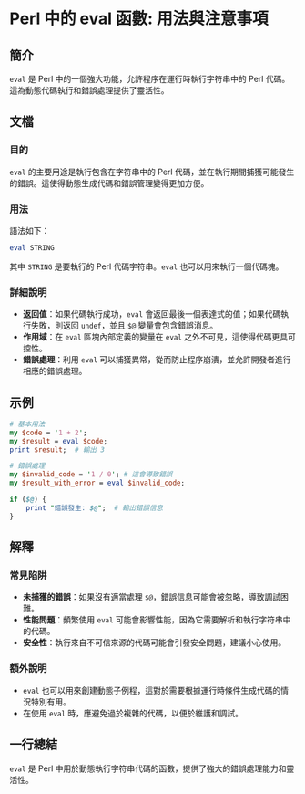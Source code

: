 <!--
Meta Description: # Perl 中的 eval 函數: 用法與注意事項 ## 簡介 `eval` 是 Perl 中的一個強大功能，允許程序在運行時執行字符串中的 Perl 代碼。這為動態代碼執行和錯誤處理提供了靈活性。 ## 文檔 ### 目的 `eval` 的主要用途是執行包含在字符串中的 Perl 代碼，並在執行...
Meta Keywords: eval, perl, string, 錯誤處理, code
-->

# Perl 中的 eval 函數: 用法與注意事項

## 簡介
`eval` 是 Perl 中的一個強大功能，允許程序在運行時執行字符串中的 Perl 代碼。這為動態代碼執行和錯誤處理提供了靈活性。

## 文檔
### 目的
`eval` 的主要用途是執行包含在字符串中的 Perl 代碼，並在執行期間捕獲可能發生的錯誤。這使得動態生成代碼和錯誤管理變得更加方便。

### 用法
語法如下：
```perl
eval STRING
```
其中 `STRING` 是要執行的 Perl 代碼字符串。`eval` 也可以用來執行一個代碼塊。

### 詳細說明
- **返回值**：如果代碼執行成功，`eval` 會返回最後一個表達式的值；如果代碼執行失敗，則返回 `undef`，並且 `$@` 變量會包含錯誤消息。
- **作用域**：在 `eval` 區塊內部定義的變量在 `eval` 之外不可見，這使得代碼更具可控性。
- **錯誤處理**：利用 `eval` 可以捕獲異常，從而防止程序崩潰，並允許開發者進行相應的錯誤處理。

## 示例
```perl
# 基本用法
my $code = '1 + 2';
my $result = eval $code;
print $result;  # 輸出 3

# 錯誤處理
my $invalid_code = '1 / 0'; # 這會導致錯誤
my $result_with_error = eval $invalid_code;

if ($@) {
    print "錯誤發生: $@";  # 輸出錯誤信息
}
```

## 解釋
### 常見陷阱
- **未捕獲的錯誤**：如果沒有適當處理 `$@`，錯誤信息可能會被忽略，導致調試困難。
- **性能問題**：頻繁使用 `eval` 可能會影響性能，因為它需要解析和執行字符串中的代碼。
- **安全性**：執行來自不可信來源的代碼可能會引發安全問題，建議小心使用。

### 額外說明
- `eval` 也可以用來創建動態子例程，這對於需要根據運行時條件生成代碼的情況特別有用。
- 在使用 `eval` 時，應避免過於複雜的代碼，以便於維護和調試。

## 一行總結
`eval` 是 Perl 中用於動態執行字符串代碼的函數，提供了強大的錯誤處理能力和靈活性。